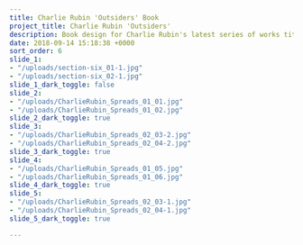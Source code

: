 ```yaml
---
title: Charlie Rubin 'Outsiders' Book
project_title: Charlie Rubin 'Outsiders'
description: Book design for Charlie Rubin's latest series of works titled 'Outsiders.'
date: 2018-09-14 15:18:38 +0000
sort_order: 6
slide_1:
- "/uploads/section-six_01-1.jpg"
- "/uploads/section-six_02-1.jpg"
slide_1_dark_toggle: false
slide_2:
- "/uploads/CharlieRubin_Spreads_01_01.jpg"
- "/uploads/CharlieRubin_Spreads_01_02.jpg"
slide_2_dark_toggle: true
slide_3:
- "/uploads/CharlieRubin_Spreads_02_03-2.jpg"
- "/uploads/CharlieRubin_Spreads_02_04-2.jpg"
slide_3_dark_toggle: true
slide_4:
- "/uploads/CharlieRubin_Spreads_01_05.jpg"
- "/uploads/CharlieRubin_Spreads_01_06.jpg"
slide_4_dark_toggle: true
slide_5:
- "/uploads/CharlieRubin_Spreads_02_03-1.jpg"
- "/uploads/CharlieRubin_Spreads_02_04-1.jpg"
slide_5_dark_toggle: true

---
```

